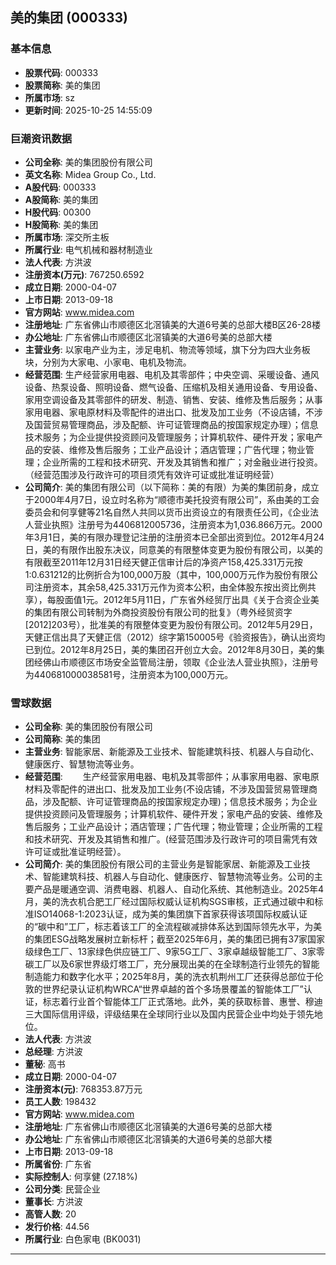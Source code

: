 ## 美的集团 (000333)

### 基本信息

- **股票代码**: 000333
- **股票简称**: 美的集团
- **所属市场**: sz
- **更新时间**: 2025-10-25 14:55:09

### 巨潮资讯数据

- **公司全称**: 美的集团股份有限公司
- **英文名称**: Midea Group Co., Ltd.
- **A股代码**: 000333
- **A股简称**: 美的集团
- **H股代码**: 00300
- **H股简称**: 美的集团
- **所属市场**: 深交所主板
- **所属行业**: 电气机械和器材制造业
- **法人代表**: 方洪波
- **注册资本(万元)**: 767250.6592
- **成立日期**: 2000-04-07
- **上市日期**: 2013-09-18
- **官方网站**: www.midea.com
- **注册地址**: 广东省佛山市顺德区北滘镇美的大道6号美的总部大楼B区26-28楼
- **办公地址**: 广东省佛山市顺德区北滘镇美的大道6号美的总部大楼
- **主营业务**: 以家电产业为主，涉足电机、物流等领域，旗下分为四大业务板块，分别为大家电、小家电、电机及物流。
- **经营范围**: 生产经营家用电器、电机及其零部件；中央空调、采暖设备、通风设备、热泵设备、照明设备、燃气设备、压缩机及相关通用设备、专用设备、家用空调设备及其零部件的研发、制造、销售、安装、维修及售后服务；从事家用电器、家电原材料及零配件的进出口、批发及加工业务（不设店铺，不涉及国营贸易管理商品，涉及配额、许可证管理商品的按国家规定办理）；信息技术服务；为企业提供投资顾问及管理服务；计算机软件、硬件开发；家电产品的安装、维修及售后服务；工业产品设计；酒店管理；广告代理；物业管理；企业所需的工程和技术研究、开发及其销售和推广；对金融业进行投资。（经营范围涉及行政许可的项目须凭有效许可证或批准证明经营）
- **公司简介**: 美的集团有限公司（以下简称：美的有限）为美的集团前身，成立于2000年4月7日，设立时名称为“顺德市美托投资有限公司”，系由美的工会委员会和何享健等21名自然人共同以货币出资设立的有限责任公司，《企业法人营业执照》注册号为4406812005736，注册资本为1,036.866万元。2000年3月1日，美的有限办理登记注册的注册资本已全部出资到位。2012年4月24日，美的有限作出股东决议，同意美的有限整体变更为股份有限公司，以美的有限截至2011年12月31日经天健正信审计后的净资产158,425.331万元按1:0.631212的比例折合为100,000万股（其中，100,000万元作为股份有限公司注册资本，其余58,425.331万元作为资本公积，由全体股东按出资比例共享），每股面值1元。2012年5月11日，广东省外经贸厅出具《关于合资企业美的集团有限公司转制为外商投资股份有限公司的批复》（粤外经贸资字[2012]203号），批准美的有限整体变更为股份有限公司。2012年5月29日，天健正信出具了天健正信（2012）综字第150005号《验资报告》，确认出资均已到位。2012年8月25日，美的集团召开创立大会。2012年8月30日，美的集团经佛山市顺德区市场安全监管局注册，领取《企业法人营业执照》，注册号为440681000038581号，注册资本为100,000万元。

### 雪球数据

- **公司全称**: 美的集团股份有限公司
- **公司简称**: 美的集团
- **主营业务**: 智能家居、新能源及工业技术、智能建筑科技、机器人与自动化、健康医疗、智慧物流等业务。
- **经营范围**: 　　生产经营家用电器、电机及其零部件；从事家用电器、家电原材料及零配件的进出口、批发及加工业务(不设店铺，不涉及国营贸易管理商品，涉及配额、许可证管理商品的按国家规定办理)；信息技术服务；为企业提供投资顾问及管理服务；计算机软件、硬件开发；家电产品的安装、维修及售后服务；工业产品设计；酒店管理；广告代理；物业管理；企业所需的工程和技术研究、开发及其销售和推广。(经营范围涉及行政许可的项目需凭有效许可证或批准证明经营）。
- **公司简介**: 美的集团股份有限公司的主营业务是智能家居、新能源及工业技术、智能建筑科技、机器人与自动化、健康医疗、智慧物流等业务。公司的主要产品是暖通空调、消费电器、机器人、自动化系统、其他制造业。2025年4月，美的洗衣机合肥工厂经过国际权威认证机构SGS审核，正式通过碳中和标准ISO14068-1:2023认证，成为美的集团旗下首家获得该项国际权威认证的“碳中和”工厂，标志着该工厂的全流程碳减排体系达到国际领先水平，为美的集团ESG战略发展树立新标杆；截至2025年6月，美的集团已拥有37家国家级绿色工厂、13家绿色供应链工厂、9家5G工厂、3家卓越级智能工厂、3家零碳工厂以及6家世界级灯塔工厂，充分展现出美的在全球制造行业领先的智能制造能力和数字化水平；2025年8月，美的洗衣机荆州工厂还获得总部位于伦敦的世界纪录认证机构WRCA“世界卓越的首个多场景覆盖的智能体工厂”认证，标志着行业首个智能体工厂正式落地。此外，美的获取标普、惠誉、穆迪三大国际信用评级，评级结果在全球同行业以及国内民营企业中均处于领先地位。
- **法人代表**: 方洪波
- **总经理**: 方洪波
- **董秘**: 高书
- **成立日期**: 2000-04-07
- **注册资本(元)**: 768353.87万元
- **员工人数**: 198432
- **官方网站**: www.midea.com
- **注册地址**: 广东省佛山市顺德区北滘镇美的大道6号美的总部大楼
- **办公地址**: 广东省佛山市顺德区北滘镇美的大道6号美的总部大楼
- **上市日期**: 2013-09-18
- **所属省份**: 广东省
- **实际控制人**: 何享健 (27.18%)
- **公司分类**: 民营企业
- **董事长**: 方洪波
- **高管人数**: 20
- **发行价格**: 44.56
- **所属行业**: 白色家电 (BK0031)

---
